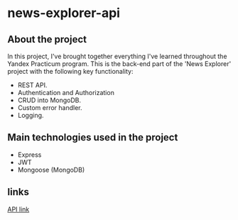 # news-explorer-api

## About the project
In this project, I've brought together everything I've learned throughout the Yandex Practicum program. This is the back-end part of the 'News Explorer' project with the following key functionality:

- REST API.
- Authentication and Authorization
- CRUD into MongoDB.
- Custom error handler.
- Logging.

## Main technologies used in the project
* Express
* JWT
* Mongoose (MongoDB)

## links
[API link](https://api.ab-news-explorer.students.nomoreparties.sbs)
